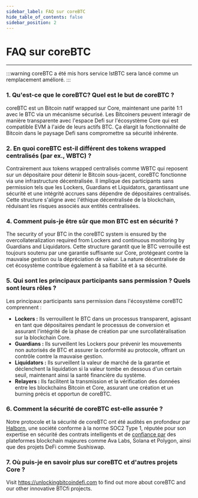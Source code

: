 ```yaml
---
sidebar_label: FAQ sur coreBTC
hide_table_of_contents: false
sidebar_position: 2
---
```


# FAQ sur coreBTC

---

:::warning
coreBTC a été mis hors service lstBTC sera lancé comme un remplacement amélioré.
:::

### 1. Qu'est-ce que le coreBTC? Quel est le but de coreBTC ?

coreBTC est un Bitcoin natif wrapped sur Core, maintenant une parité 1:1 avec le BTC via un mécanisme sécurisé. Les Bitcoiners peuvent interagir de manière transparente avec l'espace Defi sur l'écosystème Core qui est compatible EVM à l'aide de leurs actifs BTC. Ça élargit la fonctionnalité de Bitcoin dans le paysage Defi sans compromettre sa sécurité inhérente.

### 2. En quoi coreBTC est-il différent des tokens wrapped centralisés (par ex., WBTC) ?

Contrairement aux tokens wrapped centralisés comme WBTC qui reposent sur un dépositaire pour détenir le Bitcoin sous-jacent, coreBTC fonctionne via une infrastructure décentralisée. Il implique des participants sans permission tels que les Lockers, Guardians et Liquidators, garantissant une sécurité et une intégrité accrues sans dépendre de dépositaires centralisés. Cette structure s'aligne avec l'éthique décentralisée de la blockchain, réduisant les risques associés aux entités centralisées.

### 4. Comment puis-je être sûr que mon BTC est en sécurité ?

The security of your BTC in the coreBTC system is ensured by the overcollateralization required from Lockers and continuous monitoring by Guardians and Liquidators. Cette structure garantit que le BTC verrouillé est toujours soutenu par une garantie suffisante sur Core, protégeant contre la mauvaise gestion ou la dépréciation de valeur. La nature décentralisée de cet écosystème contribue également à sa fiabilité et à sa sécurité.

### 5. Qui sont les principaux participants sans permission ? Quels sont leurs rôles ?

Les principaux participants sans permission dans l'écosystème coreBTC comprennent :

- **Lockers :** Ils verrouillent le BTC dans un processus transparent, agissant en tant que dépositaires pendant le processus de conversion et assurant l'intégrité de la phase de création par une surcollatéralisation sur la blockchain Core.
- **Guardians :** Ils surveillent les Lockers pour prévenir les mouvements non autorisés de BTC et assurer la conformité au protocole, offrant un contrôle contre la mauvaise gestion.
- **Liquidators :** Ils surveillent la valeur de marché de la garantie et déclenchent la liquidation si la valeur tombe en dessous d'un certain seuil, maintenant ainsi la santé financière du système.
- **Relayers :** Ils facilitent la transmission et la vérification des données entre les blockchains Bitcoin et Core, assurant une création et un burning précis et opportun de coreBTC.

### 6. Comment la sécurité de coreBTC est-elle assurée ?

Notre protocole et la sécurité de coreBTC ont été audités en profondeur par [Halborn](https://www.halborn.com/), une société conforme à la norme SOC2 Type 1, réputée pour son expertise en sécurité des contrats intelligents et de [confiance par](https://www.halborn.com/about/who-trusts-us) des plateformes blockchain majeures comme Ava Labs, Solana et Polygon, ainsi que des projets DeFi comme Sushiswap.

### 7. Où puis-je en savoir plus sur coreBTC et d'autres projets Core ?

Visit https://unlockingbitcoindefi.com to find out more about coreBTC and our other innovative BTCfi projects.